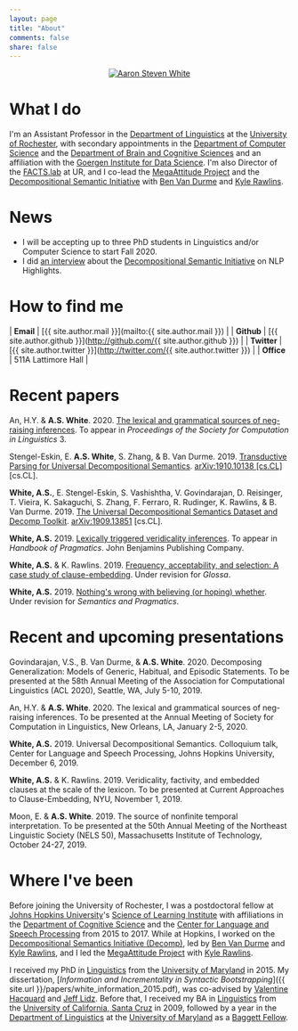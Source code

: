 ```yaml
---
layout: page
title: "About"
comments: false
share: false
---
```


<center>
<a href="http://aaronstevenwhite.io"><img class="people" alt="Aaron Steven White" src="assets/img/aaron-white.jpg" srcset="assets/img/aaron-white.jpg" /></a>
</center>

# What I do

I'm an Assistant Professor in the [Department of Linguistics](http://www.sas.rochester.edu/lin/index.html) at the [University of Rochester](https://www.rochester.edu/), with secondary appointments in the [Department of Computer Science](https://www.cs.rochester.edu/) and the [Department of Brain and Cognitive Sciences](http://www.sas.rochester.edu/bcs/) and an affiliation with the [Goergen Institute for Data Science](http://www.sas.rochester.edu/dsc/). I'm also Director of the [FACTS.lab](http://factslab.io) at UR, and I co-lead the [MegaAttitude Project](http://megaattitude.io) and the [Decompositional Semantic Initiative](http://decomp.io) with [Ben Van Durme](http://www.cs.jhu.edu/~vandurme/) and [Kyle Rawlins](http://sites.krieger.jhu.edu/rawlins/).

# News

- I will be accepting up to three PhD students in Linguistics and/or Computer Science to start Fall 2020.
- I did [an interview](https://soundcloud.com/nlp-highlights/94-decompositional-semantics-with-aaron-white) about the [Decompositional Semantic Initiative](http://decomp.io) on NLP Highlights.

# How to find me

| **Email**    | [{{ site.author.mail }}](mailto:{{ site.author.mail }})                             |
| **Github**   | [{{ site.author.github }}](http://github.com/{{ site.author.github }})              |
| **Twitter**  | [{{ site.author.twitter }}](http://twitter.com/{{ site.author.twitter }})           |
| **Office**   | 511A Lattimore Hall                                                                 |

# Recent papers

An, H.Y. & **A.S. White**. 2020. [The lexical and grammatical sources of neg-raising inferences](https://arxiv.org/pdf/1908.05253). To appear in *Proceedings of the Society for Computation in Linguistics* 3.

Stengel-Eskin, E. **A.S. White**, S. Zhang, & B. Van Durme. 2019. [Transductive Parsing for Universal Decompositional Semantics](https://arxiv.org/pdf/1910.10138). [arXiv:1910.10138 [cs.CL]](https://arxiv.org/abs/1910.10138) [cs.CL].

**White, A.S.**, E. Stengel-Eskin, S. Vashishtha, V. Govindarajan, D. Reisinger, T. Vieira, K. Sakaguchi, S. Zhang, F. Ferraro, R. Rudinger, K. Rawlins, & B. Van Durme. 2019. [The Universal Decompositional Semantics Dataset and Decomp Toolkit](https://arxiv.org/pdf/1909.13851). [arXiv:1909.13851](https://arxiv.org/abs/1909.13851) [cs.CL].

**White, A.S.** 2019. [Lexically triggered veridicality inferences](https://ling.auf.net/lingbuzz/004664/current.pdf). To appear in *Handbook of Pragmatics*. John Benjamins Publishing Company.

**White, A.S.** & K. Rawlins. 2019. [Frequency, acceptability, and selection: A case study of clause-embedding](https://ling.auf.net/lingbuzz/004596/current.pdf). Under revision for *Glossa*.

**White, A.S.** 2019. [Nothing's wrong with believing (or hoping) whether](https://ling.auf.net/lingbuzz/004572/current.pdf). Under revision for *Semantics and Pragmatics*.

# Recent and upcoming presentations

Govindarajan, V.S., B. Van Durme, & **A.S. White**. 2020. Decomposing Generalization: Models of Generic, Habitual, and Episodic Statements. To be presented at the 58th Annual Meeting of the Association for Computational Linguistics (ACL 2020), Seattle, WA, July 5-10, 2019.

An, H.Y. & **A.S. White**. 2020. The lexical and grammatical sources of neg-raising inferences. To be presented at the Annual Meeting of Society for Computation in Linguistics, New Orleans, LA, January 2-5, 2020.

**White, A.S.** 2019. Universal Decompositional Semantics. Colloquium talk, Center for Language and Speech Processing, Johns Hopkins University, December 6, 2019.

**White, A.S.** & K. Rawlins. 2019. Veridicality, factivity, and embedded clauses at the scale of the lexicon. To be presented at Current Approaches to Clause-Embedding, NYU, November 1, 2019.

Moon, E. & **A.S. White**. 2019. The source of nonfinite temporal interpretation. To be presented at the 50th Annual Meeting of the Northeast Linguistic Society (NELS 50), Massachusetts Institute of Technology, October 24-27, 2019.

# Where I've been

Before joining the University of Rochester, I was a postdoctoral fellow at [Johns Hopkins University](http://jhu.edu)'s [Science of Learning Institute](http://scienceoflearning.jhu.edu/) with affiliations in the [Department of Cognitive Science](http://cogsci.jhu.edu/) and the [Center for Language and Speech Processing](http://www.clsp.jhu.edu/) from 2015 to 2017. While at Hopkins, I worked on the [Decompositional Semantics Initiative (Decomp)](http://decomp.net/), led by [Ben Van Durme](http://www.cs.jhu.edu/~vandurme/) and [Kyle Rawlins](http://sites.krieger.jhu.edu/rawlins/), and I led the [MegaAttitude Project](http://megaattitude.io) with [Kyle Rawlins](http://sites.krieger.jhu.edu/rawlins/).

I received my PhD in [Linguistics](http://ling.umd.edu/) from the [University of Maryland](http://umd.edu/) in 2015. My dissertation, [_Information and Incrementality in Syntactic Bootstrapping_]({{ site.url }}/papers/white_information_2015.pdf), was co-advised by [Valentine Hacquard](http://ling.umd.edu/~hacquard/) and [Jeff Lidz](http://ling.umd.edu/~jlidz/). Before that, I received my BA in [Linguistics](http://linguistics.ucsc.edu/) from the [University of California, Santa Cruz](http://ucsc.edu/) in 2009, followed by a year in the [Department of Linguistics](http://ling.umd.edu/) at the [University of Maryland](http://umd.edu/) as a [Baggett Fellow](http://ling.umd.edu/baggett/).

